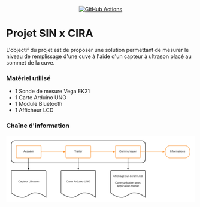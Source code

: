 <p align="center">
  <a href="https://github.com/pangolino30/projet-cuve-cira/blob/main/app/Projet_CIRA.apk">
    <img src="https://img.shields.io/github/size/pangolino30/projet-cuve-cira/app/Projet_CIRA.apk?label=APK%20SIZE&style=for-the-badge" alt="GitHub Actions">
  </a>
</p>

# Projet SIN x CIRA

L'objectif du projet est de proposer une solution permettant de mesurer le niveau de remplissage d'une cuve à l'aide d'un capteur à ultrason placé au sommet de la cuve.

### Matériel utilisé

-   1 Sonde de mesure Vega EK21
-   1 Carte Arduino UNO
-   1 Module Bluetooth
-   1 Afficheur LCD

### Chaîne d'information

![Chaîne d'information](/docs/chaine_info.png)
